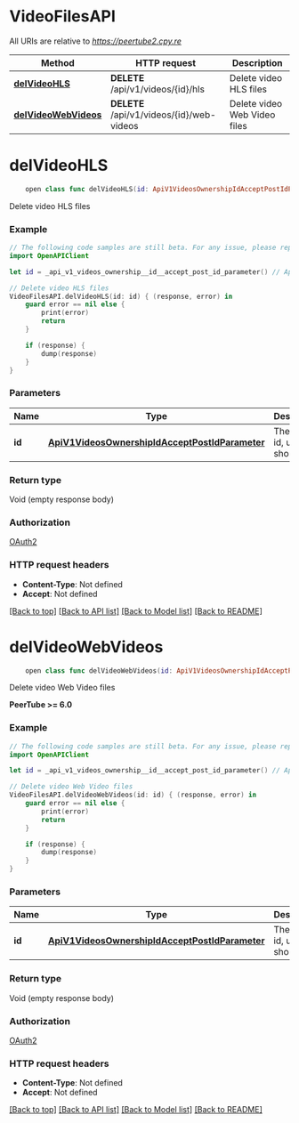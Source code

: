 # VideoFilesAPI

All URIs are relative to *https://peertube2.cpy.re*

Method | HTTP request | Description
------------- | ------------- | -------------
[**delVideoHLS**](VideoFilesAPI.md#delvideohls) | **DELETE** /api/v1/videos/{id}/hls | Delete video HLS files
[**delVideoWebVideos**](VideoFilesAPI.md#delvideowebvideos) | **DELETE** /api/v1/videos/{id}/web-videos | Delete video Web Video files


# **delVideoHLS**
```swift
    open class func delVideoHLS(id: ApiV1VideosOwnershipIdAcceptPostIdParameter, completion: @escaping (_ data: Void?, _ error: Error?) -> Void)
```

Delete video HLS files

### Example
```swift
// The following code samples are still beta. For any issue, please report via http://github.com/OpenAPITools/openapi-generator/issues/new
import OpenAPIClient

let id = _api_v1_videos_ownership__id__accept_post_id_parameter() // ApiV1VideosOwnershipIdAcceptPostIdParameter | The object id, uuid or short uuid

// Delete video HLS files
VideoFilesAPI.delVideoHLS(id: id) { (response, error) in
    guard error == nil else {
        print(error)
        return
    }

    if (response) {
        dump(response)
    }
}
```

### Parameters

Name | Type | Description  | Notes
------------- | ------------- | ------------- | -------------
 **id** | [**ApiV1VideosOwnershipIdAcceptPostIdParameter**](.md) | The object id, uuid or short uuid | 

### Return type

Void (empty response body)

### Authorization

[OAuth2](../README.md#OAuth2)

### HTTP request headers

 - **Content-Type**: Not defined
 - **Accept**: Not defined

[[Back to top]](#) [[Back to API list]](../README.md#documentation-for-api-endpoints) [[Back to Model list]](../README.md#documentation-for-models) [[Back to README]](../README.md)

# **delVideoWebVideos**
```swift
    open class func delVideoWebVideos(id: ApiV1VideosOwnershipIdAcceptPostIdParameter, completion: @escaping (_ data: Void?, _ error: Error?) -> Void)
```

Delete video Web Video files

**PeerTube >= 6.0**

### Example
```swift
// The following code samples are still beta. For any issue, please report via http://github.com/OpenAPITools/openapi-generator/issues/new
import OpenAPIClient

let id = _api_v1_videos_ownership__id__accept_post_id_parameter() // ApiV1VideosOwnershipIdAcceptPostIdParameter | The object id, uuid or short uuid

// Delete video Web Video files
VideoFilesAPI.delVideoWebVideos(id: id) { (response, error) in
    guard error == nil else {
        print(error)
        return
    }

    if (response) {
        dump(response)
    }
}
```

### Parameters

Name | Type | Description  | Notes
------------- | ------------- | ------------- | -------------
 **id** | [**ApiV1VideosOwnershipIdAcceptPostIdParameter**](.md) | The object id, uuid or short uuid | 

### Return type

Void (empty response body)

### Authorization

[OAuth2](../README.md#OAuth2)

### HTTP request headers

 - **Content-Type**: Not defined
 - **Accept**: Not defined

[[Back to top]](#) [[Back to API list]](../README.md#documentation-for-api-endpoints) [[Back to Model list]](../README.md#documentation-for-models) [[Back to README]](../README.md)


